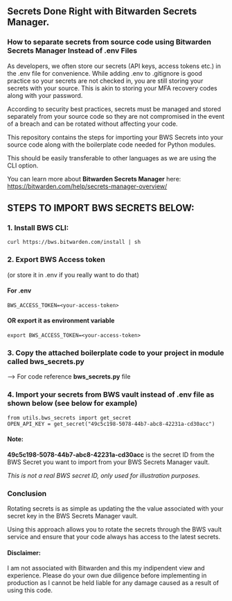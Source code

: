 ## Secrets Done Right with Bitwarden Secrets Manager.

### How to separate secrets from source code using Bitwarden Secrets Manager Instead of .env Files

As developers, we often store our secrets (API keys, access tokens etc.) in the .env file for convenience. While adding .env to .gitignore is good practice so your secrets are not checked in, you are still storing your secrets with your source. This is akin to storing your MFA recovery codes along with your password.

According to security best practices, secrets must be managed and stored separately from your source code so they are not compromised in the event of a breach and can be rotated without affecting your code.

This repository contains the steps for importing your BWS Secrets into your source code along with the boilerplate code needed for Python modules. 

This should be easily transferable to other languages as we are using the CLI option.

You can learn more about **Bitwarden Secrets Manager** here: https://bitwarden.com/help/secrets-manager-overview/

## STEPS TO IMPORT BWS SECRETS BELOW:

### 1. Install BWS CLI:

```curl https://bws.bitwarden.com/install | sh```

### 2. Export BWS Access token  
(or store it in .env if you really want to do that)

#### For .env
```BWS_ACCESS_TOKEN=<your-access-token>```

#### OR export it as environment variable

```export BWS_ACCESS_TOKEN=<your-access-token>```

### 3. Copy the attached boilerplate code to your project in module called bws_secrets.py
--> For code reference **bws_secrets.py** file

### 4. Import your secrets from BWS vault instead of .env file as shown below (see below for example)
```
from utils.bws_secrets import get_secret
OPEN_API_KEY = get_secret("49c5c198-5078-44b7-abc8-42231a-cd30acc")
```

#### Note:

**49c5c198-5078-44b7-abc8-42231a-cd30acc** is the secret ID from the BWS Secret you want to import from your BWS Secrets Manager vault. 

_This is not a real BWS secret ID, only used for illustration purposes._

### Conclusion

Rotating secrets is as simple as updating the the value associated with your secret key in the BWS Secrets Manager vault.

Using this approach allows you to rotate the secrets through the BWS vault service and ensure that your code always has access to the latest secrets.

#### Disclaimer: 
I am not associated with Bitwarden and this my indipendent view and experience. Please do your own due diligence before implementing in production as I cannot be held liable for any damage caused as a result of using this code.
